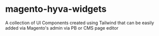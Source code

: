 # magento-hyva-widgets
A collection of UI Components created using Tailwind that can be easily added via Magento's admin via PB or CMS page editor
